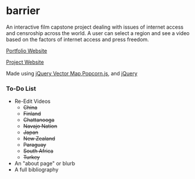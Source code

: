 # barrier
An interactive film capstone project dealing with issues of internet access and censroship across the world. A user can select a region and see a video based on the factors of internet access and press freedom.

<a href="http://dcc.umd.edu/portfolio/stuli/">Portfolio Website</a> 

<a href="http://sidtuli.github.io/barrier/">Project Website</a> 

Made using <a href = "http://jqvmap.com/">jQuery Vector Map</a>,<a href ="http://popcornjs.org/">Popcorn.js</a>, and <a href="https://jquery.com/">jQuery</a>

<h3>To-Do List</h3>
<ul>
    <li>Re-Edit Videos
        <ul>
            <li><del>China</del></li>
            <li><del>Finland</del></li>
            <li><del>Chattanooga</del></li>
            <li><del>Navajo Nation</del></li>
            <li><del>Japan</del></li>
            <li><del>New Zealand</del></li>
            <li><del>Paraguay</del></li>
            <li><del>South Africa</del></li>
            <li><del>Turkey</del></li>
        </ul>
    </li>
    <li>An "about page" or blurb</li>
    <li>A full bibliography</li>
</ul>
